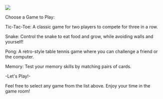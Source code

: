<a href="https://github.com/DenverCoder1/readme-typing-svg"><img src="https://readme-typing-svg.herokuapp.com?font=Time+New+Roman&color=cyan&size=25&center=false&vCenter=true&width=600&height=100&lines=Game+Room"></a>





Choose a Game to Play:


Tic-Tac-Toe: A classic game for two players to compete for three in a row.


Snake: Control the snake to eat food and grow, while avoiding walls and yourself!


Pong: A retro-style table tennis game where you can challenge a friend or the computer.


Memory: Test your memory skills by matching pairs of cards.



-Let's Play!-
                              
Feel free to select any game from the list above. Enjoy your time in the game room!
